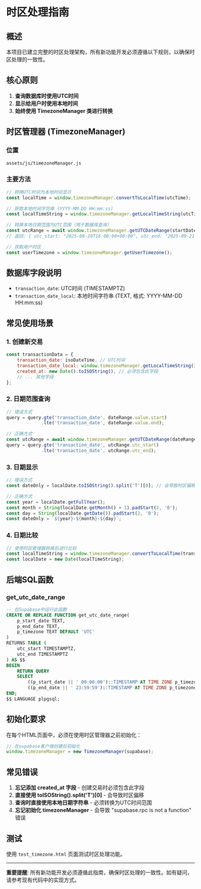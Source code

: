 # 时区处理指南

## 概述

本项目已建立完整的时区处理架构，所有新功能开发必须遵循以下规则，以确保时区处理的一致性。

## 核心原则

1. **查询数据库时使用UTC时间**
2. **显示给用户时使用本地时间**
3. **始终使用 TimezoneManager 类进行转换**

## 时区管理器 (TimezoneManager)

### 位置
`assets/js/timezoneManager.js`

### 主要方法

```javascript
// 转换UTC时间为本地时间显示
const localTime = window.timezoneManager.convertToLocalTime(utcTime);

// 获取本地时间字符串 (YYYY-MM-DD HH:mm:ss)
const localTimeString = window.timezoneManager.getLocalTimeString(utcTime);

// 转换本地日期范围为UTC范围（用于数据库查询）
const utcRange = await window.timezoneManager.getUTCDateRange(startDate, endDate);
// 返回: { utc_start: "2025-09-20T16:00:00+00:00", utc_end: "2025-09-21T15:59:59+00:00" }

// 获取用户时区
const userTimezone = window.timezoneManager.getUserTimezone();
```

## 数据库字段说明

- `transaction_date`: UTC时间 (TIMESTAMPTZ)
- `transaction_date_local`: 本地时间字符串 (TEXT, 格式: YYYY-MM-DD HH:mm:ss)

## 常见使用场景

### 1. 创建新交易
```javascript
const transactionData = {
    transaction_date: isoDateTime, // UTC时间
    transaction_date_local: window.timezoneManager.getLocalTimeString(isoDateTime), // 本地时间字符串
    created_at: new Date().toISOString(), // 必须包含此字段
    // ... 其他字段
};
```

### 2. 日期范围查询
```javascript
// 错误方式
query = query.gte('transaction_date', dateRange.value.start)
             .lte('transaction_date', dateRange.value.end);

// 正确方式
const utcRange = await window.timezoneManager.getUTCDateRange(dateRange.value.start, dateRange.value.end);
query = query.gte('transaction_date', utcRange.utc_start)
             .lte('transaction_date', utcRange.utc_end);
```

### 3. 日期显示
```javascript
// 错误方式
const dateOnly = localDate.toISOString().split('T')[0]; // 会导致时区偏移

// 正确方式
const year = localDate.getFullYear();
const month = String(localDate.getMonth() + 1).padStart(2, '0');
const day = String(localDate.getDate()).padStart(2, '0');
const dateOnly = `${year}-${month}-${day}`;
```

### 4. 日期比较
```javascript
// 使用时区管理器转换后进行比较
const localTimeString = window.timezoneManager.convertToLocalTime(transaction.transaction_date);
const localDate = new Date(localTimeString);
```

## 后端SQL函数

### get_utc_date_range
```sql
-- 在Supabase中运行此函数
CREATE OR REPLACE FUNCTION get_utc_date_range(
    p_start_date TEXT,
    p_end_date TEXT,
    p_timezone TEXT DEFAULT 'UTC'
)
RETURNS TABLE (
    utc_start TIMESTAMPTZ,
    utc_end TIMESTAMPTZ
) AS $$
BEGIN
    RETURN QUERY
    SELECT 
        ((p_start_date || ' 00:00:00')::TIMESTAMP AT TIME ZONE p_timezone AT TIME ZONE 'UTC')::TIMESTAMPTZ as utc_start,
        ((p_end_date || ' 23:59:59')::TIMESTAMP AT TIME ZONE p_timezone AT TIME ZONE 'UTC')::TIMESTAMPTZ as utc_end;
END;
$$ LANGUAGE plpgsql;
```

## 初始化要求

在每个HTML页面中，必须在使用时区管理器之前初始化：

```javascript
// 在supabase客户端创建后初始化
window.timezoneManager = new TimezoneManager(supabase);
```

## 常见错误

1. **忘记添加 created_at 字段** - 创建交易时必须包含此字段
2. **直接使用 toISOString().split('T')[0]** - 会导致时区偏移
3. **查询时直接使用本地日期字符串** - 必须转换为UTC时间范围
4. **忘记初始化 timezoneManager** - 会导致 "supabase.rpc is not a function" 错误

## 测试

使用 `test_timezone.html` 页面测试时区处理功能。

---

**重要提醒**: 所有新功能开发必须遵循此指南，确保时区处理的一致性。如有疑问，请参考现有代码中的实现方式。
